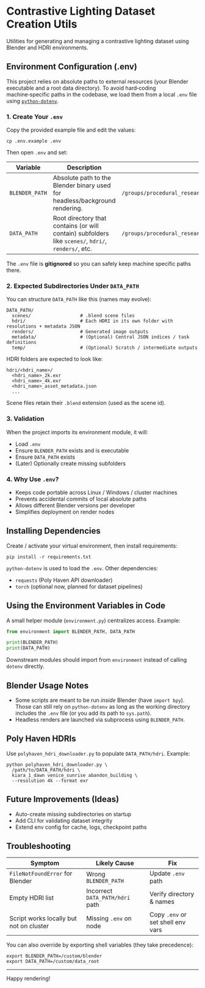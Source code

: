 # Contrastive Lighting Dataset Creation Utils

Utilities for generating and managing a contrastive lighting dataset using Blender and HDRI environments.

## Environment Configuration (.env)

This project relies on absolute paths to external resources (your Blender executable and a root data directory). To avoid hard‑coding machine‑specific paths in the codebase, we load them from a local `.env` file using [`python-dotenv`](https://github.com/theskumar/python-dotenv).

### 1. Create Your `.env`

Copy the provided example file and edit the values:

```
cp .env.example .env
```

Then open `.env` and set:

| Variable | Description | Example |
|----------|-------------|---------|
| `BLENDER_PATH` | Absolute path to the Blender binary used for headless/background rendering. | `/groups/procedural_research/blender-4.5.3-linux-x64/blender` |
| `DATA_PATH` | Root directory that contains (or will contain) subfolders like `scenes/`, `hdri/`, `renders/`, etc. | `/groups/procedural_research/data/procedural_dataset_generation_data` |

The `.env` file is **gitignored** so you can safely keep machine specific paths there.

### 2. Expected Subdirectories Under `DATA_PATH`

You can structure `DATA_PATH` like this (names may evolve):

```
DATA_PATH/
  scenes/                  # .blend scene files
  hdri/                    # Each HDRI in its own folder with resolutions + metadata JSON
  renders/                 # Generated image outputs
  metadata/                # (Optional) Central JSON indices / task definitions
  temp/                    # (Optional) Scratch / intermediate outputs
```

HDRI folders are expected to look like:
```
hdri/<hdri_name>/
  <hdri_name>_2k.exr
  <hdri_name>_4k.exr
  <hdri_name>_asset_metadata.json
  ...
```

Scene files retain their `.blend` extension (used as the scene id).

### 3. Validation
When the project imports its environment module, it will:
- Load `.env`
- Ensure `BLENDER_PATH` exists and is executable
- Ensure `DATA_PATH` exists
- (Later) Optionally create missing subfolders

### 4. Why Use `.env`?
- Keeps code portable across Linux / Windows / cluster machines
- Prevents accidental commits of local absolute paths
- Allows different Blender versions per developer
- Simplifies deployment on render nodes

## Installing Dependencies

Create / activate your virtual environment, then install requirements:

```
pip install -r requirements.txt
```

`python-dotenv` is used to load the `.env`. Other dependencies:
- `requests` (Poly Haven API downloader)
- `torch` (optional now, planned for dataset pipelines)

## Using the Environment Variables in Code

A small helper module (`environment.py`) centralizes access. Example:

```python
from environment import BLENDER_PATH, DATA_PATH

print(BLENDER_PATH)
print(DATA_PATH)
```

Downstream modules should import from `environment` instead of calling `dotenv` directly.

## Blender Usage Notes
- Some scripts are meant to be run *inside* Blender (have `import bpy`). Those can still rely on `python-dotenv` as long as the working directory includes the `.env` file (or you add its path to `sys.path`).
- Headless renders are launched via subprocess using `BLENDER_PATH`.

## Poly Haven HDRIs
Use `polyhaven_hdri_downloader.py` to populate `DATA_PATH/hdri`. Example:

```
python polyhaven_hdri_downloader.py \
  /path/to/DATA_PATH/hdri \
  kiara_1_dawn venice_sunrise abandon_building \
  --resolution 4k --format exr
```

## Future Improvements (Ideas)
- Auto-create missing subdirectories on startup
- Add CLI for validating dataset integrity
- Extend env config for cache, logs, checkpoint paths

## Troubleshooting
| Symptom | Likely Cause | Fix |
|---------|--------------|-----|
| `FileNotFoundError` for Blender | Wrong `BLENDER_PATH` | Update `.env` path |
| Empty HDRI list | Incorrect `DATA_PATH/hdri` path | Verify directory & names |
| Script works locally but not on cluster | Missing `.env` on node | Copy `.env` or set shell env vars |

You can also override by exporting shell variables (they take precedence):
```
export BLENDER_PATH=/custom/blender
export DATA_PATH=/custom/data_root
```

---
Happy rendering!
